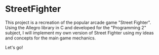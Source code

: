 # StreetFighter

This project is a recreation of the popular arcade game "Street Fighter".
Using the Allegro library in C and developed for the "Programming 2" subject, I will implement my own version of Street Fighter using my ideas and concepts for the main game mechanics.

Let's go!
